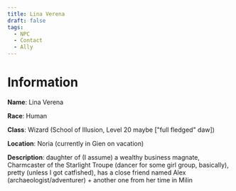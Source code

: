 ```yaml
---
title: Lina Verena
draft: false
tags:
  - NPC
  - Contact
  - Ally
---
```

# Information
**Name**: Lina Verena 

**Race**: Human 

**Class**: Wizard (School of Illusion, Level 20 maybe \["full fledged" daw\]) 

**Location**: Noria (currently in Gien on vacation) 

**Description**: daughter of (I assume) a wealthy business magnate, Charmcaster of the Starlight Troupe (dancer for some girl group, basically), pretty (unless I got catfished), has a close friend named Alex (archaeologist/adventurer) + another one from her time in Milin
